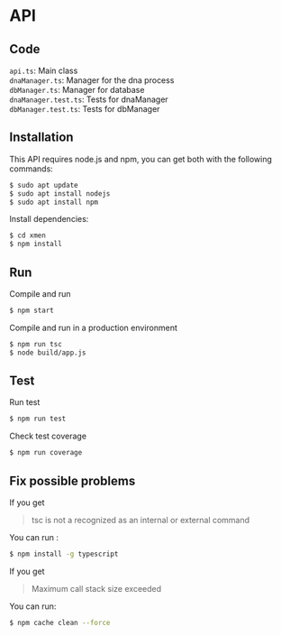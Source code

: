# API 

## Code 
`api.ts`: Main class <br />
`dnaManager.ts`: Manager for the dna process <br />
`dbManager.ts`: Manager for database <br />
`dnaManager.test.ts`: Tests for dnaManager <br />
`dbManager.test.ts`: Tests for dbManager <br />
    
## Installation
This API requires node.js and npm, you can get both with the following commands:

```sh
$ sudo apt update
$ sudo apt install nodejs
$ sudo apt install npm
```

Install dependencies: 
```sh
$ cd xmen
$ npm install
```
## Run
Compile and run 

```sh
$ npm start
```

Compile and run in a production environment
```sh
$ npm run tsc
$ node build/app.js
```
## Test
Run test 

```sh
$ npm run test
```

Check test coverage

```sh
$ npm run coverage
```
## Fix possible problems
If you get 
> tsc is not a recognized as an internal or external command 

You can run :
```sh
$ npm install -g typescript
```

If you get 
> Maximum call stack size exceeded

You can run:
```sh
$ npm cache clean --force
```
